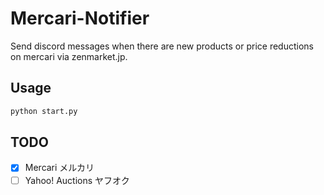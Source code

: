 # Mercari-Notifier

Send discord messages when there are new products or price reductions on mercari via zenmarket.jp.

## Usage

```python
python start.py
```

## TODO

- [x] Mercari メルカリ
- [ ] Yahoo! Auctions ヤフオク
